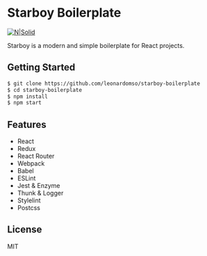 # Starboy Boilerplate

[![N|Solid](http://fontid.co/?qa=image&qa_blobid=3386929189661366910)](https://nodesource.com/products/nsolid)

Starboy is a modern and simple boilerplate for React projects.

## Getting Started

```sh
$ git clone https://github.com/leonardomso/starboy-boilerplate
$ cd starboy-boilerplate
$ npm install
$ npm start
```

## Features

- React
- Redux
- React Router
- Webpack
- Babel
- ESLint
- Jest & Enzyme
- Thunk & Logger
- Stylelint
- Postcss

License
----

MIT
